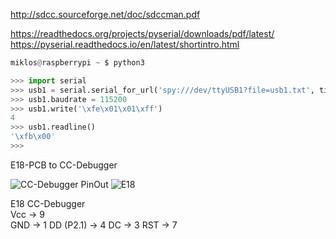 http://sdcc.sourceforge.net/doc/sdccman.pdf

https://readthedocs.org/projects/pyserial/downloads/pdf/latest/  
https://pyserial.readthedocs.io/en/latest/shortintro.html

``` python
miklos@raspberrypi ~ $ python3

>>> import serial
>>> usb1 = serial.serial_for_url('spy:///dev/ttyUSB1?file=usb1.txt', timeout=1)
>>> usb1.baudrate = 115200
>>> usb1.write('\xfe\x01\x01\xff')
4
>>> usb1.readline()
'\xfb\x00'
>>> 

```
E18-PCB to CC-Debugger 

![CC-Debugger PinOut](https://www.waveshare.com/img/devkit/CC-Debugger/CC-Debugger-JTAG-Header.jpg)
![E18]()

E18           CC-Debugger  
Vcc           -> 9  
GND           -> 1
DD (P2.1)     -> 4 
DC            -> 3
RST           -> 7


